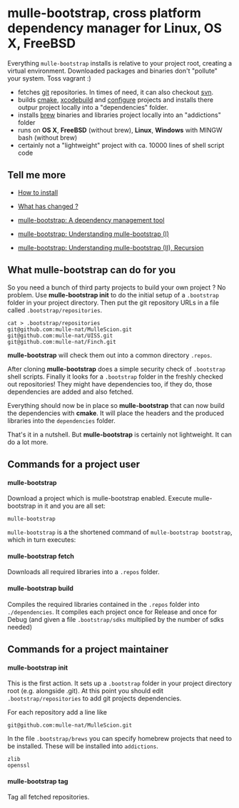 # mulle-bootstrap, cross platform dependency manager for Linux, OS X, FreeBSD

Everything `mulle-bootstrap` installs is relative to your project root, creating
a virtual environment. Downloaded packages and binaries don't "pollute" your
system. Toss vagrant :)

* fetches [git](//enux.pl/article/en/2014-01-21/why-git-sucks) repositories.
In times of need, it can also checkout [svn](//andreasjacobsen.com/2008/10/26/subversion-sucks-get-over-it/).
* builds [cmake](//blog.cppcms.com/post/54),
[xcodebuild](//devcodehack.com/xcode-sucks-and-heres-why/) and
[configure](//quetzalcoatal.blogspot.de/2011/06/why-autoconf-sucks.html)
projects and installs there outpur project locally into a "dependencies" folder.
* installs [brew](//dzone.com/articles/why-osx-sucks-and-you-should) binaries and
libraries project locally into an "addictions" folder
* runs on **OS X**, **FreeBSD** (without brew), **Linux**, **Windows** with
  MINGW bash (without brew)
* certainly not a "lightweight" project with ca. 10000 lines of shell script
  code


## Tell me more

* [How to install](INSTALL.md)
* [What has changed ?](RELEASENOTES.md)

* [mulle-bootstrap: A dependency management tool](https://www.mulle-kybernetik.com/weblog/2015/mulle_bootstrap_work_in_progr.html)
* [mulle-bootstrap: Understanding mulle-bootstrap (I)](https://www.mulle-kybernetik.com/weblog/2016/mulle_bootstrap_how_it_works.html)
* [mulle-bootstrap: Understanding mulle-bootstrap (II), Recursion](https://www.mulle-kybernetik.com/weblog/2016/mulle_bootstrap_recursion.html)


## What mulle-bootstrap can do for you

So you need a bunch of third party projects to build your own
project ? No problem. Use **mulle-bootstrap init** to do the initial setup of
a `.bootstrap` folder in your project directory. Then put the git repository
URLs in a file called `.bootstrap/repositories`.

```console
cat > .bootstrap/repositories
git@github.com:mulle-nat/MulleScion.git
git@github.com:mulle-nat/UISS.git
git@github.com:mulle-nat/Finch.git
```

**mulle-bootstrap** will check them out into a common directory `.repos`.

After cloning **mulle-bootstrap** does a simple security check of `.bootstrap`
shell scripts. Finally it looks for a `.bootstrap` folder in the freshly
checked out repositories! They might have dependencies too, if they do, those
dependencies are added and also fetched.

Everything should now be in place so **mulle-bootstrap** that can now build the
dependencies with **cmake**. It will place the headers and the produced
libraries into the `dependencies` folder.

That's it in a nutshell. But **mulle-bootstrap** is certainly not lightweight.
It can do a lot more.


## Commands for a project user

#### mulle-bootstrap

Download a project which is mulle-bootstrap enabled. Execute mulle-bootstrap
in it and you are all set:

```console
mulle-bootstrap
```
`mulle-bootstrap` is a the shortened command of `mulle-bootstrap bootstrap`, which
in turn executes:


#### mulle-bootstrap fetch

Downloads all required libraries into a `.repos` folder.


#### mulle-bootstrap build

Compiles the required libraries contained in the `.repos` folder into
`./dependencies`. It compiles each project once for Release and once for Debug
(and given a file `.bootstrap/sdks` multiplied by the number of sdks needed)




## Commands for a project maintainer

#### mulle-bootstrap init

This is the first action. It sets up a `.bootstrap` folder in your project
directory root (e.g. alongside .git). At this point you should edit
`.bootstrap/repositories` to add git projects dependencies.

For each repository add a line like

```console
git@github.com:mulle-nat/MulleScion.git
```

In the file `.bootstrap/brews` you can specify homebrew projects that need to
be installed. These will be installed into `addictions`.

```console
zlib
openssl
```


#### mulle-bootstrap tag

Tag all fetched repositories.

